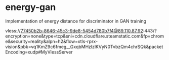 # energy-gan
Implementation of energy distance for discriminator in GAN training

vless://77450b2b-8646-45c3-9de8-5454d780b7f4@89.110.87.92:443/?encryption=none&type=tcp&sni=cdn.cloudflare.steamstatic.com&fp=chrome&security=reality&alpn=h2&flow=xtls-rprx-vision&pbk=vq1KmZ9c6fmeg__GxqbMHzlzlKVyN0TvbzQm4chrSQk&packetEncoding=xudp#MyVlessServer
